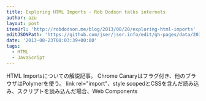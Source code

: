 ```yaml
---
title: Exploring HTML Imports - Rob Dodson talks internets
author: azu
layout: post
itemUrl: 'http://robdodson.me/blog/2013/08/20/exploring-html-imports'
editJSONPath: 'https://github.com/jser/jser.info/edit/gh-pages/data/2013/08/index.json'
date: '2013-08-23T08:03:39+00:00'
tags:
  - HTML
  - JavaScript
---
```

HTML Importsについての解説記事。
Chrome Canaryはフラグ付き、他のブラウザはPolymerを使う。
link rel="import"、style scopedとCSSを含んだ読み込み、スクリプトを読み込んだ場合、Web Components
